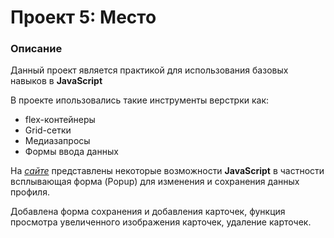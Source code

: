 # Проект 5: Место

### Описание

Данный проект является практикой для использования базовых навыков в **JavaScript**

В проекте ипользовались такие инструменты верстрки как:  

* flex-контейнеры
* Grid-сетки
* Медиазапросы
* Формы ввода данных

На *[сайте](https://driupkin.github.io/mesto/index.html)* представлены некоторые возможности **JavaScript** в частности всплывающая форма (Popup)  для изменения и сохранения данных профиля.

Добавлена форма сохранения и добавления карточек, функция просмотра увеличенного изображения карточек, удаление карточек.
